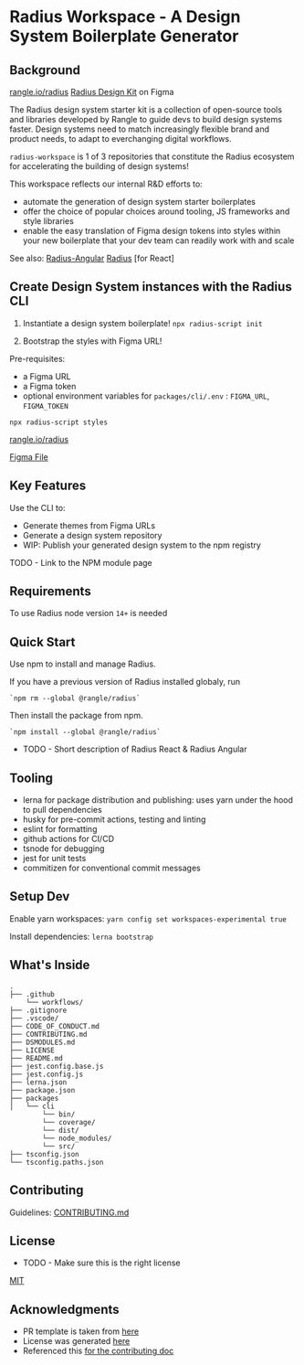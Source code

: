# Radius Workspace - A Design System Boilerplate Generator

## Background

[rangle.io/radius](https://rangle.io/radius)
[Radius Design Kit](https://www.figma.com/file/RqENxZWAzGiEWM7COch1Sc/Radius-Design-Kit) on Figma

The Radius design system starter kit is a collection of open-source tools and libraries developed by Rangle to guide devs to build design systems faster. Design systems need to match increasingly flexible brand and product needs, to adapt to everchanging digital workflows.

`radius-workspace` is 1 of 3 repositories that constitute the Radius ecosystem for accelerating the building of design systems!

This workspace reflects our internal R&D efforts to:

- automate the generation of design system starter boilerplates
- offer the choice of popular choices around tooling, JS frameworks and style libraries
- enable the easy translation of Figma design tokens into styles within your new boilerplate that your dev team can readily work with and scale

See also:
[Radius-Angular](https://github.com/rangle/radius-angular)
[Radius](https://github.com/rangle/radius) [for React]

## Create Design System instances with the Radius CLI

1. Instantiate a design system boilerplate!
   `npx radius-script init`

2. Bootstrap the styles with Figma URL!

Pre-requisites:

- a Figma URL
- a Figma token
- optional environment variables for `packages/cli/.env` : `FIGMA_URL`, `FIGMA_TOKEN`

`npx radius-script styles`

[rangle.io/radius](https://rangle.io/radius)

[Figma File](https://www.figma.com/file/RqENxZWAzGiEWM7COch1Sc/Radius-Design-Kit)

## Key Features

Use the CLI to:

- Generate themes from Figma URLs
- Generate a design system repository
- WIP: Publish your generated design system to the npm registry

TODO - Link to the NPM module page

## Requirements

To use Radius node version `14+` is needed

## Quick Start

Use npm to install and manage Radius.

If you have a previous version of Radius installed globaly, run

    `npm rm --global @rangle/radius`

Then install the package from npm.

    `npm install --global @rangle/radius`

- TODO - Short description of Radius React & Radius Angular

## Tooling

- lerna for package distribution and publishing: uses yarn under the hood to pull dependencies
- husky for pre-commit actions, testing and linting
- eslint for formatting
- github actions for CI/CD
- tsnode for debugging
- jest for unit tests
- commitizen for conventional commit messages

## Setup Dev

Enable yarn workspaces:
`yarn config set workspaces-experimental true`

Install dependencies:
`lerna bootstrap`

## What's Inside

```
.
├── .github
    └── workflows/
├── .gitignore
├── .vscode/
├── CODE_OF_CONDUCT.md
├── CONTRIBUTING.md
├── DSMODULES.md
├── LICENSE
├── README.md
├── jest.config.base.js
├── jest.config.js
├── lerna.json
├── package.json
├── packages
│   └── cli
        └── bin/
        └── coverage/
        └── dist/
        └── node_modules/
        └── src/
├── tsconfig.json
└── tsconfig.paths.json

```

## Contributing

Guidelines: [CONTRIBUTING.md](./CONTRIBUTING.md)

## License

- TODO - Make sure this is the right license

[MIT](./LICENSE)

## Acknowledgments

- PR template is taken from [here](https://embeddedartistry.com/blog/2017/08/04/a-github-pull-request-template-for-your-projects/)
- License was generated [here](https://choosealicense.com/licenses/mit/)
- Referenced this [for the contributing doc](https://gist.github.com/briandk/3d2e8b3ec8daf5a27a62)

